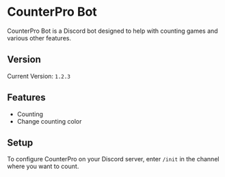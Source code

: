 # CounterPro Bot

CounterPro Bot is a Discord bot designed to help with counting games and various other features.

## Version

Current Version: `1.2.3`

## Features

- Counting 
- Change counting color

## Setup

To configure CounterPro on your Discord server, enter `/init` in the channel where you want to count.

